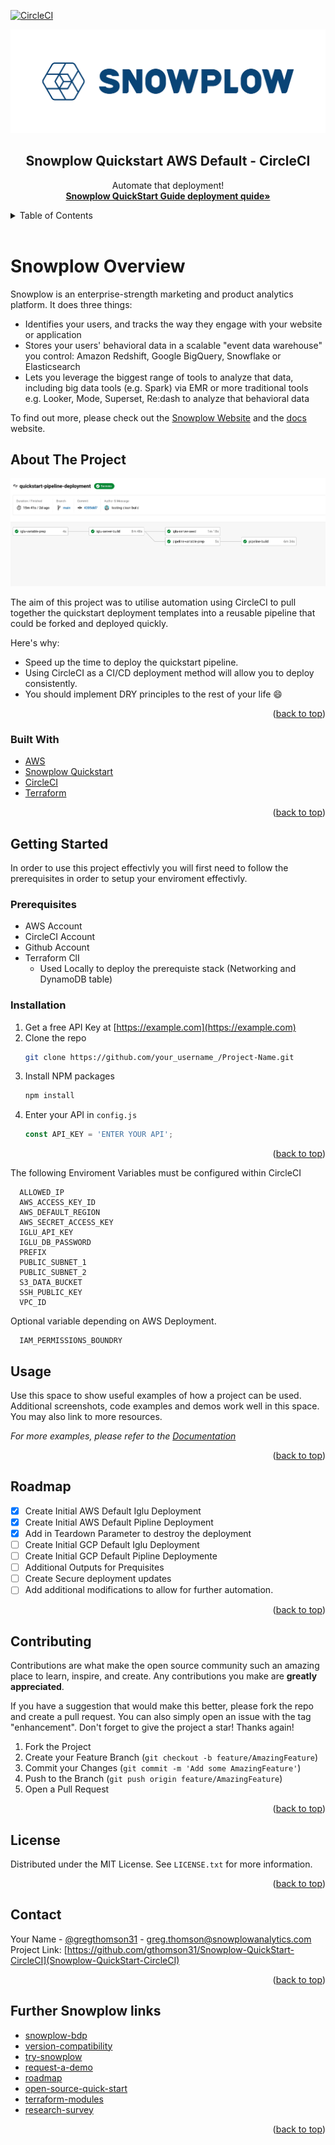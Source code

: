 <div id="top"></div>
<!--
*** Thanks for checking out the Best-README-Template. If you have a suggestion
*** that would make this better, please fork the repo and create a pull request
*** or simply open an issue with the tag "enhancement".
*** Don't forget to give the project a star!
*** Thanks again! Now go create something AMAZING! :D
-->



<!-- PROJECT SHIELDS -->
<!--
*** I'm using markdown "reference style" links for readability.
*** Reference links are enclosed in brackets [ ] instead of parentheses ( ).
*** See the bottom of this document for the declaration of the reference variables
*** for contributors-url, forks-url, etc. This is an optional, concise syntax you may use.
*** https://www.markdownguide.org/basic-syntax/#reference-style-links
-->
[![CircleCI](https://circleci.com/gh/gthomson31/snowplow-os-pipeline/tree/main.svg?style=svg&circle-token=a8da9c2ff2e2620cd76405fd6efc7c5c8083c459)](https://circleci.com/gh/gthomson31/snowplow-os-pipeline/tree/main)



<!-- PROJECT LOGO -->
![Snowplow Logo](./media/snowplow_logo.png)
<br />
<div align="center">
  <h2 align="center">Snowplow Quickstart AWS Default - CircleCI</h2>
  <p align="center">
    Automate that deployment!
    <br />
    <a href="https://docs.snowplowanalytics.com/docs/open-source-quick-start/"><strong>Snowplow QuickStart Guide deployment quide»</strong></a>
    <br />
  </p>
</div>



<!-- TABLE OF CONTENTS -->
<details>
  <summary>Table of Contents</summary>
  <ol>
    <li>
      <a href="#about-the-project">About The Project</a>
      <ul>
        <li><a href="#built-with">Built With</a></li>
      </ul>
    </li>
    <li>
      <a href="#getting-started">Getting Started</a>
      <ul>
        <li><a href="#prerequisites">Prerequisites</a></li>
        <li><a href="#installation">Installation</a></li>
      </ul>
    </li>
    <li><a href="#usage">Usage</a></li>
    <li><a href="#roadmap">Roadmap</a></li>
    <li><a href="#contributing">Contributing</a></li>
    <li><a href="#license">License</a></li>
    <li><a href="#contact">Contact</a></li>
    <li><a href="#acknowledgments">Acknowledgments</a></li>
  </ol>
</details>
<br>


<!-- SNOWPLOW OVERVIEW  -->
# Snowplow Overview
Snowplow is an enterprise-strength marketing and product analytics platform. 
It does three things:

* Identifies your users, and tracks the way they engage with your website or application
* Stores your users' behavioral data in a scalable "event data warehouse" you control: Amazon Redshift, Google BigQuery, Snowflake or Elasticsearch
* Lets you leverage the biggest range of tools to analyze that data, including big data tools (e.g. Spark) via EMR or more traditional tools e.g. Looker, Mode, Superset, Re:dash to analyze that behavioral data

To find out more, please check out the [Snowplow Website](https://snowplowanalytics.com/) and the [docs](https://docs.snowplowanalytics.com/open-source-docs/) website.



<!-- ABOUT THE PROJECT -->
## About The Project

![CircleCI Deployment Pipeline](./media/deployment.png)

The aim of this project was to utilise automation using CircleCI to pull together the quickstart deployment templates into a reusable pipeline that could be forked and deployed quickly. 

Here's why:
* Speed up the time to deploy the quickstart pipeline.
* Using CircleCI as a CI/CD deployment method will allow you to deploy consistently.
* You should implement DRY principles to the rest of your life :smile:


<p align="right">(<a href="#top">back to top</a>)</p>



### Built With

* [AWS](https://aws.amazon.com/)
* [Snowplow Quickstart](https://github.com/snowplow/quickstart-examples)
* [CircleCI](https://circleci.com/)
* [Terraform](https://www.terraform.io/)

<p align="right">(<a href="#top">back to top</a>)</p>



<!-- GETTING STARTED -->
## Getting Started

In order to use this project effectivly you will first need to follow the prerequisites in order to setup your enviroment effectivly.

### Prerequisites

* AWS Account
* CircleCI Account
* Github Account
* Terraform ClI
  * Used Locally to deploy the prerequiste stack (Networking and DynamoDB table)

### Installation

1. Get a free API Key at [https://example.com](https://example.com)
2. Clone the repo
   ```sh
   git clone https://github.com/your_username_/Project-Name.git
   ```
3. Install NPM packages
   ```sh
   npm install
   ```
4. Enter your API in `config.js`
   ```js
   const API_KEY = 'ENTER YOUR API';
   ```

<p align="right">(<a href="#top">back to top</a>)</p>

The following Enviroment Variables must be configured within CircleCI 
```
  ALLOWED_IP	
  AWS_ACCESS_KEY_ID	
  AWS_DEFAULT_REGION
  AWS_SECRET_ACCESS_KEY	 
  IGLU_API_KEY	
  IGLU_DB_PASSWORD
  PREFIX
  PUBLIC_SUBNET_1	
  PUBLIC_SUBNET_2	
  S3_DATA_BUCKET
  SSH_PUBLIC_KEY
  VPC_ID
```

Optional variable depending on AWS Deployment.
```
  IAM_PERMISSIONS_BOUNDRY
```
<!-- USAGE EXAMPLES -->
## Usage

Use this space to show useful examples of how a project can be used. Additional screenshots, code examples and demos work well in this space. You may also link to more resources.

_For more examples, please refer to the [Documentation](https://example.com)_

<p align="right">(<a href="#top">back to top</a>)</p>



<!-- ROADMAP -->
## Roadmap

- [x] Create Initial AWS Default Iglu Deployment
- [x] Create Initial AWS Default Pipline Deployment
- [x] Add in Teardown Parameter to destroy the deployment
- [ ] Create Initial GCP Default Iglu Deployment
- [ ] Create Initial GCP Default Pipline Deploymente
- [ ] Additional Outputs for Prequisites
- [ ] Create Secure deployment updates
- [ ] Add additional modifications to allow for further automation.

<p align="right">(<a href="#top">back to top</a>)</p>

<!-- CONTRIBUTING -->
## Contributing

Contributions are what make the open source community such an amazing place to learn, inspire, and create. Any contributions you make are **greatly appreciated**.

If you have a suggestion that would make this better, please fork the repo and create a pull request. You can also simply open an issue with the tag "enhancement".
Don't forget to give the project a star! Thanks again!

1. Fork the Project
2. Create your Feature Branch (`git checkout -b feature/AmazingFeature`)
3. Commit your Changes (`git commit -m 'Add some AmazingFeature'`)
4. Push to the Branch (`git push origin feature/AmazingFeature`)
5. Open a Pull Request

<p align="right">(<a href="#top">back to top</a>)</p>



<!-- LICENSE -->
## License

Distributed under the MIT License. See `LICENSE.txt` for more information.

<p align="right">(<a href="#top">back to top</a>)</p>



<!-- CONTACT -->
## Contact

Your Name - [@gregthomson31](https://twitter.com/gregthomson31) - greg.thomson@snowplowanalytics.com <br>
Project Link: [https://github.com/gthomson31/Snowplow-QuickStart-CircleCI](Snowplow-QuickStart-CircleCI)

<p align="right">(<a href="#top">back to top</a>)</p>



<!-- LINKS -->
## Further Snowplow links

* [snowplow-bdp]
* [version-compatibility]
* [try-snowplow]
* [request-a-demo]
* [roadmap]
* [open-source-quick-start]
* [terraform-modules]
* [research-survey]


<p align="right">(<a href="#top">back to top</a>)</p>


<!-- MARKDOWN LINKS & IMAGES -->
<!-- https://www.markdownguide.org/basic-syntax/#reference-style-links -->

[website]: https://snowplowanalytics.com
[docs]: https://docs.snowplowanalytics.com/open-source-docs/

[snowplow-bdp]: https://snowplowanalytics.com/products/snowplow-bdp/
[version-compatibility]: https://docs.snowplowanalytics.com/docs/pipeline-components-and-applications/version-compatibility-matrix/
[try-snowplow]: https://try.snowplowanalytics.com/?utm_source=github&utm_medium=post&utm_campaign=try-snowplow
[request-a-demo]: https://go.snowplowanalytics.com/l/571483/2021-05-04/3sv1pg8
[roadmap]: https://github.com/snowplow/snowplow/projects
[open-source-quick-start]: https://docs.snowplowanalytics.com/docs/open-source-quick-start/
[terraform-modules]: https://registry.terraform.io/modules/snowplow-devops
[research-survey]: https://forms.gle/pCtYx8naum7A8vvw5

[architecture-image]: media/snowplow_architecture.png
[architecture]: ./ARCHITECTURE.md


[javascript-tracker]: https://github.com/snowplow/snowplow-javascript-tracker
[amp-tracker]: https://docs.snowplowanalytics.com/docs/collecting-data/collecting-from-own-applications/google-amp-tracker/
[android-tracker]: https://github.com/snowplow/snowplow-android-tracker
[ios-tracker]: https://github.com/snowplow/snowplow-objc-tracker
[rn-tracker]: https://github.com/snowplow-incubator/snowplow-react-native-tracker
[roku-tracker]: https://github.com/snowplow-incubator/snowplow-roku-tracker
[flutter-tracker]: https://github.com/snowplow-incubator/snowplow-flutter-tracker
[tracking-cli]: https://github.com/snowplow/snowplow-tracking-cli
[dotnet-tracker]: https://github.com/snowplow/snowplow-dotnet-tracker
[golang-tracker]: https://github.com/snowplow/snowplow-golang-tracker
[java-tracker]: https://github.com/snowplow/snowplow-java-tracker
[php-tracker]: https://github.com/snowplow/snowplow-php-tracker
[python-tracker]: https://github.com/snowplow/snowplow-python-tracker
[ruby-tracker]: https://github.com/snowplow/snowplow-ruby-tracker
[scala-tracker]: https://github.com/snowplow/snowplow-scala-tracker
[unity-tracker]: https://github.com/snowplow/snowplow-unity-tracker
